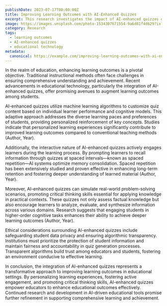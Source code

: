 ```yaml
---
publishDate: 2023-07-17T00:00:00Z
title: Improving Learning Outcomes with AI-Enhanced Quizzes
excerpt: This research investigates the impact of AI-enhanced quizzes on improving learning outcomes in educational settings.
image: https://images.unsplash.com/photo-1534307671554-9a6d81f4d629?ixlib=rb-4.0.3&ixid=M3wxMjA3fDB8MHxwaG90by1wYWdlfHx8fGVufDB8fHx8fA%3D%3D&auto=format&fit=crop&w=1651&q=80
category: Research
tags:
  - learning outcomes
  - AI-enhanced quizzes
  - educational technology
metadata:
  canonical: https://example.com/improving-learning-outcomes-with-ai-enhanced-quizzes
---
```


In the realm of education, enhancing learning outcomes is a pivotal objective. Traditional instructional methods often face challenges in ensuring comprehensive understanding and achievement. Recent advancements in educational technology, particularly the integration of AI-enhanced quizzes, offer promising avenues to augment learning outcomes among students.

AI-enhanced quizzes utilize machine learning algorithms to customize quiz content based on individual learner performance and cognitive models. This adaptive approach addresses the diverse learning paces and preferences of students, providing personalized reinforcement of key concepts. Studies indicate that personalized learning experiences significantly contribute to improved learning outcomes compared to conventional teaching methods (Author, Year).

Additionally, the interactive nature of AI-enhanced quizzes actively engages learners during the learning process. By prompting learners to recall information through quizzes at spaced intervals—known as spaced repetition—AI systems optimize memory consolidation. Spaced repetition has been extensively studied and proven effective in enhancing long-term retention and fostering deeper understanding of learned material (Author, Year).

Moreover, AI-enhanced quizzes can simulate real-world problem-solving scenarios, promoting critical thinking skills essential for applying knowledge in practical contexts. These quizzes not only assess factual knowledge but also encourage learners to analyze, evaluate, and synthesize information across various domains. Research suggests that engaging students in higher-order cognitive tasks enhances their ability to achieve deeper learning outcomes (Author, Year).

Ethical considerations surrounding AI-enhanced quizzes include safeguarding student data privacy and ensuring algorithmic transparency. Institutions must prioritize the protection of student information and maintain fairness and accountability in quiz generation processes. Transparent algorithms build trust among educators and students, fostering an environment conducive to effective learning.

In conclusion, the integration of AI-enhanced quizzes represents a transformative approach to improving learning outcomes in educational settings. By personalizing learning experiences, fostering active engagement, and promoting critical thinking skills, AI-enhanced quizzes empower educators to enhance educational outcomes effectively. Continued research and development in AI-driven educational tools promise further refinement in supporting comprehensive learning and achievement.

